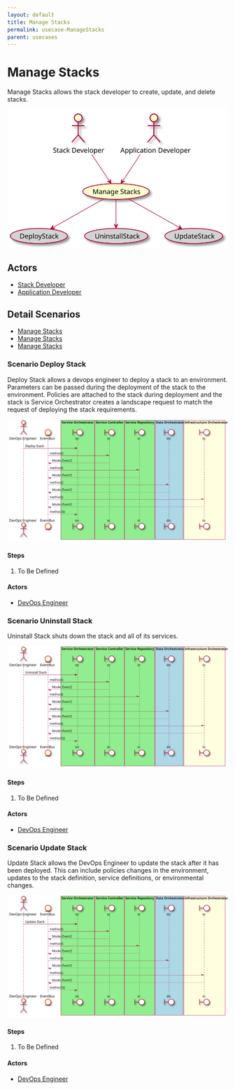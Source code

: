 ```yaml
---
layout: default
title: Manage Stacks
permalink: usecase-ManageStacks
parent: usecases
---
```


# Manage Stacks

Manage Stacks allows the stack developer to create, update, and delete stacks.

![Activities Diagram](./activities.svg)

## Actors

* [Stack Developer](actor-stackdev)
* [Application Developer](actor-applicationdeveloper)


## Detail Scenarios

* [Manage Stacks](#scenario-DeployStack)
* [Manage Stacks](#scenario-UninstallStack)
* [Manage Stacks](#scenario-UpdateStack)

  
### Scenario Deploy Stack

Deploy Stack allows a devops engineer to deploy a stack to an environment. Parameters can be passed during the deployment of the stack to the environment. Policies are attached to the stack during deployment and the stack is Service Orchestrator creates a landscape request to match the request of deploying the stack requirements.

![Scenario nameNoSpaces](./DeployStack.svg)

#### Steps

1. To Be Defined


#### Actors

* [DevOps Engineer](actor-devops)


### Scenario Uninstall Stack

Uninstall Stack shuts down the stack and all of its services.

![Scenario nameNoSpaces](./UninstallStack.svg)

#### Steps

1. To Be Defined


#### Actors

* [DevOps Engineer](actor-devops)


### Scenario Update Stack

Update Stack allows the DevOps Engineer to update the stack after it has been deployed. This can include policies changes in the environment, updates to the stack definition, service definitions, or environmental changes.

![Scenario nameNoSpaces](./UpdateStack.svg)

#### Steps

1. To Be Defined


#### Actors

* [DevOps Engineer](actor-devops)




